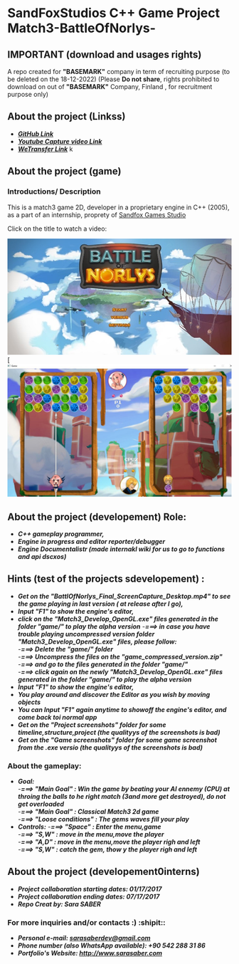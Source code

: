 # SandFoxStudios C++ Game Project Match3-BattleOfNorlys-

## IMPORTANT (download and usages rights)
A repo created for **"BASEMARK"** company in term of recruiting purpose (to be deleted on the 18-12-2022)
(Please **Do not share**, rights prohibited to download on out of **"BASEMARK"** Company, Finland , for recruitment purpose only)

## About the project (Linkss)
- ***[GitHub Link](https://github.com/SaberSara/SandFoxStudios-C--Match3-BattleOfNorlys-/)***
- ***[Youtube Capture video Link](https://www.youtube.com/watch?v=6b3G6QgSlco)***
- ***[WeTransfer Link]( https://we.tl/t-Dn3haiXV1n)***  k 


## About the project (game)
### Introductions/ Description
This is a match3 game 2D, developer in a proprietary engine in C++ (2005), as a part of an internship, proprety of [Sandfox Games Studio](http://sandfox-studio.com/)

Click on the title to watch a video:

[![Watch gameplay](https://github.com/SaberSara/SandFoxStudios-C--Match3-BattleOfNorlys-/blob/main/gitHub_src_img_1.jpg)](https://www.youtube.com/watch?v=6b3G6QgSlco)
[![ScreenShotOfGamePlay](https://github.com/SaberSara/SandFoxStudios-C--Match3-BattleOfNorlys-/blob/main/gitHub_src_img_2.jpg)

## About the project (developement) Role: 
- ***C++ gameplay programmer,***
- ***Engine in progress and editor reporter/debugger***
- ***Engine Documentalistr (made internakl wiki for us to go to functions and api dscxos)***

## Hints (test of the projects sdevelopement) : 
- ***Get on the "BattlOfNorlys_Final_ScreenCapture_Desktop.mp4" to see the game playing in last version ( at release after I go),***
- ***Input "F1" to show the engine's editor,***
- ***click on the "Match3_Develop_OpenGL.exe" files generated in the folder "game/" to play the alpha version***
-***===> in case you have trouble playing uncompressed version folder "Match3_Develop_OpenGL.exe" files, please follow:***   
-***===> Delete the "game/" folder***  
-***===> Uncompress the files on the "game_compressed_version.zip"***  
-***===> and go to the files generated in the folder "game/"***  
-***===> click again on the newly "Match3_Develop_OpenGL.exe" files generated in the folder "game/" to play the alpha version***  
- ***Input "F1" to show the engine's editor,***
- ***You play around and discover the Editor as you wish by moving objects***
- ***You can Input "F1" again anytime to showoff the engine's editor, and come back toi normal app***
- ***Get on the "Project screenshots" folder for some timeline,structure,project (the  qualityys of the screenshots is bad)***
- ***Get on the "Game screenshots" folder for some game screenshot from the .exe versio (the  qualityys of the screenshots is bad)***

### About the gameplay: 
- ***Goal:***  
-***===> "Main Goal" : Win the game by beating your AI ennemy (CPU) at throing the balls to he right match (3and more get destroyed), do not get overloaded***    
-***===> "Main Goal" : Classical Match3 2d game***  
-***===> "Loose conditions" : The gems waves fill your play***  
- ***Controls:***
-***===> "Space" : Enter the menu,game***  
-***===> "S,W" : move in the menu,move the player***  
-***===> "A,D" : move in the menu,move the player righ and left***  
-***===> "S,W" : catch the gem, thow y the player righ and left***  

## About the project (developement0interns)
- ***Project collaboration starting dates: 01/17/2017***
- ***Project collaboration ending dates: 07/17/2017***
- ***Repo Creat by: Sara SABER***

### For more inquiries and/or contacts :) :shipit:: 
 - ***Personal e-mail: sarasaberdev@gmail.com***
 - ***Phone number (also WhatsApp available): +90 542 288 31 86***
 - ***Portfolio's Website: http://www.sarasaber.com***


